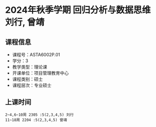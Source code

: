 # 2024年秋季学期 回归分析与数据思维 刘行, 曾靖






## 课程信息

- 课程号：ASTA6002P.01
- 学分：3
- 教学类型：理论课
- 开课单位：项目管理教育中心
- 课程类别：硕士
- 课程层次：专业硕士

## 上课时间

```
2~4,6~10周 2305 :5(2,3,4,5) 刘行
11~18周 2204 :5(2,3,4,5) 曾靖
```

